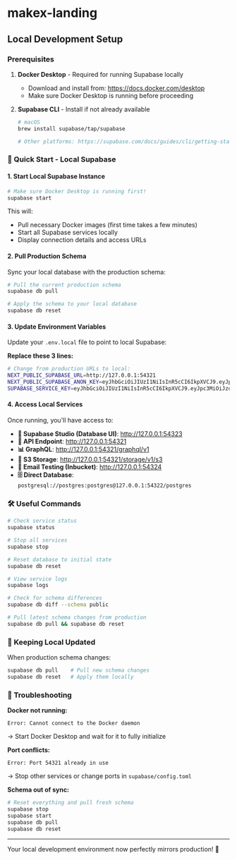 # makex-landing

## Local Development Setup

### Prerequisites

1. **Docker Desktop** - Required for running Supabase locally
   - Download and install from: https://docs.docker.com/desktop
   - Make sure Docker Desktop is running before proceeding

2. **Supabase CLI** - Install if not already available
   ```bash
   # macOS
   brew install supabase/tap/supabase
   
   # Other platforms: https://supabase.com/docs/guides/cli/getting-started
   ```

### 🚀 Quick Start - Local Supabase

#### 1. Start Local Supabase Instance
```bash
# Make sure Docker Desktop is running first!
supabase start
```

This will:
- Pull necessary Docker images (first time takes a few minutes)
- Start all Supabase services locally
- Display connection details and access URLs

#### 2. Pull Production Schema
Sync your local database with the production schema:

```bash
# Pull the current production schema
supabase db pull

# Apply the schema to your local database
supabase db reset
```

#### 3. Update Environment Variables
Update your `.env.local` file to point to local Supabase:

**Replace these 3 lines:**
```bash
# Change from production URLs to local:
NEXT_PUBLIC_SUPABASE_URL=http://127.0.0.1:54321
NEXT_PUBLIC_SUPABASE_ANON_KEY=eyJhbGciOiJIUzI1NiIsInR5cCI6IkpXVCJ9.eyJpc3MiOiJzdXBhYmFzZS1kZW1vIiwicm9sZSI6ImFub24iLCJleHAiOjE5ODM4MTI5OTZ9.CRXP1A7WOeoJeXxjNni43kdQwgnWNReilDMblYTn_I0
SUPABASE_SERVICE_KEY=eyJhbGciOiJIUzI1NiIsInR5cCI6IkpXVCJ9.eyJpc3MiOiJzdXBhYmFzZS1kZW1vIiwicm9sZSI6InNlcnZpY2Vfcm9sZSIsImV4cCI6MTk4MzgxMjk5Nn0.EGIM96RAZx35lJzdJsyH-qQwv8Hdp7fsn3W0YpN81IU
```

#### 4. Access Local Services

Once running, you'll have access to:

- **🎨 Supabase Studio (Database UI)**: http://127.0.0.1:54323
- **🔌 API Endpoint**: http://127.0.0.1:54321
- **📊 GraphQL**: http://127.0.0.1:54321/graphql/v1
- **💾 S3 Storage**: http://127.0.0.1:54321/storage/v1/s3
- **📧 Email Testing (Inbucket)**: http://127.0.0.1:54324
- **🗄️ Direct Database**: `postgresql://postgres:postgres@127.0.0.1:54322/postgres`

### 🛠️ Useful Commands

```bash
# Check service status
supabase status

# Stop all services
supabase stop

# Reset database to initial state
supabase db reset

# View service logs
supabase logs

# Check for schema differences
supabase db diff --schema public

# Pull latest schema changes from production
supabase db pull && supabase db reset
```

### 🔄 Keeping Local Updated

When production schema changes:
```bash
supabase db pull    # Pull new schema changes
supabase db reset   # Apply them locally
```

### 🚨 Troubleshooting

**Docker not running:**
```
Error: Cannot connect to the Docker daemon
```
→ Start Docker Desktop and wait for it to fully initialize

**Port conflicts:**
```
Error: Port 54321 already in use
```
→ Stop other services or change ports in `supabase/config.toml`

**Schema out of sync:**
```bash
# Reset everything and pull fresh schema
supabase stop
supabase start
supabase db pull
supabase db reset
```

---

Your local development environment now perfectly mirrors production! 🎉
